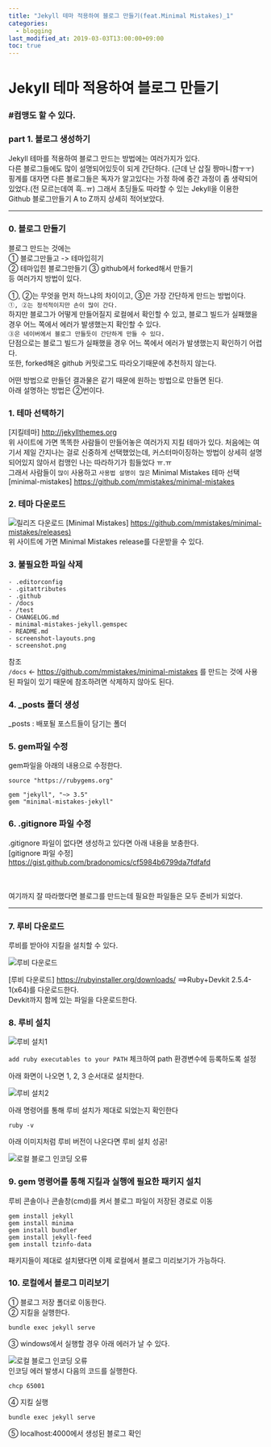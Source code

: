 ```yaml
---
title: "Jekyll 테마 적용하여 블로그 만들기(feat.Minimal Mistakes)_1"
categories: 
  - blogging
last_modified_at: 2019-03-03T13:00:00+09:00
toc: true
---
```

# Jekyll 테마 적용하여 블로그 만들기
### #컴맹도 할 수 있다.
### part 1. 블로그 생성하기

Jekyll 테마를 적용하여 블로그 만드는 방법에는 여러가지가 있다.  
다른 블로그들에도 많이 설명되어있듯이 되게 간단하다. (근데 난 삽질 짱마니함ㅜㅜ)  
핑계를 대자면 다른 블로그들은 독자가 알고있다는 가정 하에 중간 과정이 좀 생략되어 있었다.(전 모르는데여 흑..ㅠ) 그래서 초딩들도 따라할 수 있는 Jekyll을 이용한 Github 블로그만들기 A to Z까지 상세히 적어보았다.

---

### 0. 블로그 만들기
블로그 만드는 것에는  
① 블로그만들고 -> 테마입히기  
② 테마입힌 블로그만들기
③ github에서 forked해서 만들기   
등 여러가지 방법이 있다.    

①, ②는 무엇을 먼저 하느냐의 차이이고, ③은 가장 간단하게 만드는 방법이다.  
`①, ②는 정석적이지만 손이 많이 간다. `   
하지만 블로그가 어떻게 만들어질지 로컬에서 확인할 수 있고, 블로그 빌드가 실패했을 경우 어느 쪽에서 에러가 발생했는지 확인할 수 있다.  
`③은 네이버에서 블로그 만들듯이 간단하게 만들 수 있다.`     
단점으로는 블로그 빌드가 실패했을 경우 어느 쪽에서 에러가 발생했는지 확인하기 어렵다.  
또한, forked해온 github 커밋로그도 따라오기때문에 추천하지 않는다.

어떤 방법으로 만들던 결과물은 같기 때문에 원하는 방법으로 만들면 된다.  
아래 설명하는 방법은 ②번이다.

### 1. 테마 선택하기
[지킬테마] <http://jekyllthemes.org>   
위 사이트에 가면 똑똑한 사람들이 만들어놓은 여러가지 지킬 테마가 있다.
처음에는 여기서 제일 간지나는 걸로 신중하게 선택했었는데, 커스터마이징하는 방법이 상세히 설명되어있지 않아서 컴맹인 나는 따라하기가 힘들었다 ㅠ.ㅠ  
 그래서 사람들이 `많이` 사용하고 `사용법 설명이 많은` Minimal Mistakes 테마 선택   
[minimal-mistakes] <https://github.com/mmistakes/minimal-mistakes>


### 2. 테마 다운로드
![릴리즈 다운로드]({{site.url}}/assets/images/howToPosting/5.jpg)
[Minimal Mistakes] <https://github.com/mmistakes/minimal-mistakes/releases)>  
위 사이트에 가면 Minimal Mistakes release를 다운받을 수 있다.

### 3. 불필요한 파일 삭제
    - .editorconfig
    - .gitattributes
    - .github
    - /docs 
    - /test
    - CHANGELOG.md
    - minimal-mistakes-jekyll.gemspec
    - README.md
    - screenshot-layouts.png
    - screenshot.png  

 참조   
`/docs` <- <https://github.com/mmistakes/minimal-mistakes> 를 만드는 것에 사용된 파일이 있기 때문에 참조하려면 삭제하지 않아도 된다.
### 4. _posts 폴더 생성
_posts : 배포될 포스트들이 담기는 폴더

### 5. gem파일 수정
gem파일을 아래의 내용으로 수정한다.
    
    source "https://rubygems.org"

    gem "jekyll", "~> 3.5"
    gem "minimal-mistakes-jekyll" 
    
### 6. .gitignore 파일 수정
 .gitignore 파일이 없다면 생성하고 있다면 아래 내용을 보충한다.  
    [gitignore 파일 수정] <https://gist.github.com/bradonomics/cf5984b6799da7fdfafd> 
  
  <br><br>
  여기까지 잘 따라했다면 블로그를 만드는데 필요한 파일들은 모두 준비가 되었다.

---
### 7. 루비 다운로드
루비를 받아야 지킬을 설치할 수 있다.

![루비 다운로드]({{site.url}}/assets/images/howToPosting/1.jpg)

[루비 다운로드] <https://rubyinstaller.org/downloads/> ==>Ruby+Devkit 2.5.4-1(x64)를 다운로드한다.  
Devkit까지 함께 있는 파일을 다운로드한다.

### 8. 루비 설치
![루비 설치1]({{site.url}}/assets/images/howToPosting/2.jpg)

`add ruby executables to your PATH` 체크하여 path 환경변수에 등록하도록 설정

아래 화면이 나오면 1, 2, 3 순서대로 설치한다.

![루비 설치2]({{site.url}}/assets/images/howToPosting/3.jpg)

아래 명령어를 통해 루비 설치가 제대로 되었는지 확인한다

	ruby -v

    
아래 이미지처럼 루비 버전이 나온다면 루비 설치 성공!

![로컬 블로그 인코딩 오류]({{site.url}}/assets/images/howToPosting/6.jpg)

### 9. gem 명령어를 통해 지킬과 실행에 필요한 패키지 설치
루비 콘솔이나 콘솔창(cmd)를 켜서 블로그 파일이 저장된 경로로 이동
     
    gem install jekyll
    gem install minima
    gem install bundler
    gem install jekyll-feed
    gem install tzinfo-data
    
    
패키지들이 제대로 설치됐다면 이제 로컬에서 블로그 미리보기가 가능하다.

### 10. 로컬에서 블로그 미리보기
① 블로그 저장 폴더로 이동한다.  
② 지킬을 실행한다.
    
    bundle exec jekyll serve 
    
    
③ windows에서 실행할 경우 아래 에러가 날 수 있다.

![로컬 블로그 인코딩 오류]({{site.url}}/assets/images/howToPosting/7.jpg)  
인코딩 에러 발생시 다음의 코드를 실행한다.  
    
    chcp 65001
    
    
④ 지킬 실행
    
    bundle exec jekyll serve 
    
    
 ⑤ localhost:4000에서 생성된 블로그 확인
 
 